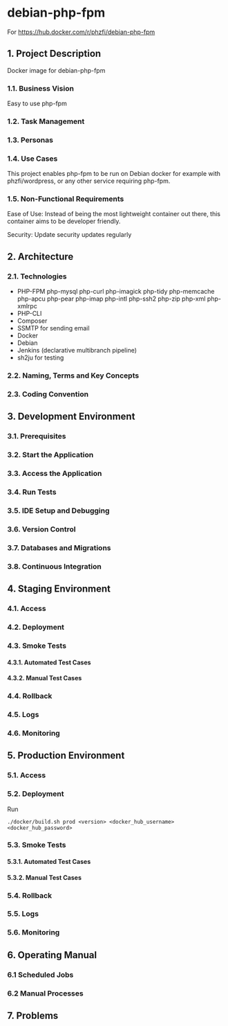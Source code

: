 # debian-php-fpm

For https://hub.docker.com/r/phzfi/debian-php-fpm

## 1. Project Description

Docker image for debian-php-fpm

### 1.1. Business Vision

Easy to use php-fpm

### 1.2. Task Management

### 1.3. Personas

### 1.4. Use Cases

This project enables php-fpm to be run on Debian docker for example with phzfi/wordpress, or any other service requiring php-fpm.

### 1.5. Non-Functional Requirements

Ease of Use: Instead of being the most lightweight container out there, this container aims to be developer friendly.

Security: Update security updates regularly

## 2. Architecture

### 2.1. Technologies

* PHP-FPM
    php-mysql
    php-curl
    php-imagick
    php-tidy
    php-memcache
    php-apcu
    php-pear
    php-imap
    php-intl
    php-ssh2
    php-zip
    php-xml
    php-xmlrpc
* PHP-CLI
* Composer
* SSMTP for sending email
* Docker
* Debian 
* Jenkins (declarative multibranch pipeline)
* sh2ju for testing

### 2.2. Naming, Terms and Key Concepts

### 2.3. Coding Convention

## 3. Development Environment

### 3.1. Prerequisites

### 3.2. Start the Application

### 3.3. Access the Application

### 3.4. Run Tests

### 3.5. IDE Setup and Debugging

### 3.6. Version Control

### 3.7. Databases and Migrations

### 3.8. Continuous Integration

## 4. Staging Environment

### 4.1. Access

### 4.2. Deployment

### 4.3. Smoke Tests

#### 4.3.1. Automated Test Cases

#### 4.3.2. Manual Test Cases

### 4.4. Rollback

### 4.5. Logs

### 4.6. Monitoring

## 5. Production Environment

### 5.1. Access

### 5.2. Deployment

Run
```
./docker/build.sh prod <version> <docker_hub_username> <docker_hub_password>
```

### 5.3. Smoke Tests

#### 5.3.1. Automated Test Cases

#### 5.3.2. Manual Test Cases

### 5.4. Rollback

### 5.5. Logs

### 5.6. Monitoring

## 6. Operating Manual

### 6.1 Scheduled Jobs

### 6.2 Manual Processes

## 7. Problems


